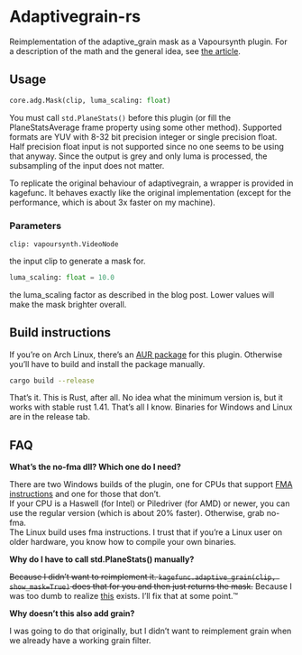 # Adaptivegrain-rs
Reimplementation of the adaptive\_grain mask as a Vapoursynth plugin.
For a description of the math and the general idea,
see [the article](https://kageru.moe/blog/article/adaptivegrain/).

## Usage
```py
core.adg.Mask(clip, luma_scaling: float)
```

You must call `std.PlaneStats()` before this plugin
  (or fill the PlaneStatsAverage frame property using some other method).
Supported formats are YUV with 8-32 bit precision integer or single precision float.
Half precision float input is not supported since no one seems to be using that anyway.
Since the output is grey and only luma is processed,
  the subsampling of the input does not matter.

To replicate the original behaviour of adaptivegrain, a wrapper is provided in kagefunc.
It behaves exactly like the original implementation
  (except for the performance, which is about 3x faster on my machine).

### Parameters
```
clip: vapoursynth.VideoNode
```
the input clip to generate a mask for.

```py
luma_scaling: float = 10.0
```
the luma\_scaling factor as described in the blog post.
Lower values will make the mask brighter overall.

## Build instructions
If you’re on Arch Linux,
  there’s an [AUR package](https://aur.archlinux.org/packages/vapoursynth-plugin-adaptivegrain-git/) for this plugin.
Otherwise you’ll have to build and install the package manually.
```sh
cargo build --release
```
That’s it. This is Rust, after all.
No idea what the minimum version is,
   but it works with stable rust 1.41.
   That’s all I know.
Binaries for Windows and Linux are in the release tab.

## FAQ
**What’s the no-fma dll? Which one do I need?**

There are two Windows builds of the plugin, one for CPUs that support
   [FMA instructions](https://en.wikipedia.org/wiki/FMA_instruction_set) and one for those that don’t.  
If your CPU is a Haswell (for Intel) or Piledriver (for AMD) or newer,
   you can use the regular version (which is about 20% faster).
Otherwise, grab no-fma.  
The Linux build uses fma instructions.
I trust that if you’re a Linux user on older hardware,
  you know how to compile your own binaries.

**Why do I have to call std.PlaneStats() manually?**

~~Because I didn’t want to reimplement it. `kagefunc.adaptive_grain(clip, show_mask=True)` does that for you and then just returns the mask.~~
Because I was too dumb to realize [this](http://www.vapoursynth.com/doc/api/vapoursynth.h.html#invoke) exists.
I’ll fix that at some point.™

**Why doesn’t this also add grain?**

I was going to do that originally,
  but I didn’t want to reimplement grain
  when we already have a working grain filter.

